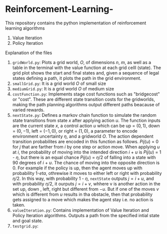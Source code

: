 # Reinforcement-Learning-
This repository contains the python implementation of reinforcement learning algorithms 

1. Value Iteration
2. Policy Iteration

Explanation of the files

1. `gridWorld.py`: Plots a grid world, $O$, of dimensions $n$, $m$, as well as a table in the terminal with the value function at each grid celll (state). The grid plot shows the start and final states and, given a sequence of legal states defining a path, it plots the path in the grid environment.
2. `smallGrid.py`: It is a grid world $O$ of small size
3. `mediumGrid.py`: It is a grid world $O$ of medium size
4. `costFunction.py`: Implements stage cost functions such as "bridgecost" or "cost". These are different state transition costs for the gridworlds, making the path planning algorithms output different paths beacause of varied rewards. 
5. `nextState.py`: Defines a markov chain function to simulate the random state transitions from state $x$ after applying action $u$. The function inputs are the current state $x$, a control action $u$ which can be up = $(0, 1)$, down = $(0, -1)$, left = $(-1, 0)$, or  right = $(1, 0)$, a parameter to encode environment uncertainty $\eta$, and a gridworld $O$. The action dependent transition probabilites are encoded in this function as follows. $Pij(u)$ = 0 for $j$ that are farther from $i$ by one step or action move. When applying $u$ at $i$, the probability of moving into the intended direction $i$ + $u$ is $Pij(u)$ = $1$ - $\eta$, but there is an equal chance $Pij(u)$ = $\eta/2$ of falling into a state with 90 degrees of $i$ + $u$. The chance of moving into the opposite direction is $0$. For example if the policy is up, then the agent moves up with probability $1$-$eta$, othrewise it moves to either left or right with probability $\eta/2$. In this way, with probability $1$ - $\eta$, `nextState` outputs $j = i +  u$, and with probability $\eta/2$, it ourputs $j = i + v$, whhere v is another action in the set up, down , left, right but different from $-u$. But if one of the moves $v$ which is different from $u$ results in tha obstacle, then that probability gets assigned to a move which makes the agent stay i.e. no action is taken.
7. `valueIteration.py`: Contains implementation of Value Iteration and Policy Iteration algorithms. Outputs a path from the specified intial state and goal state.
8. `testgrid.py`: 
